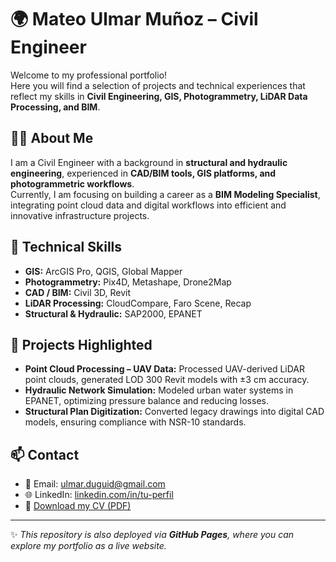 # 🌍 Mateo Ulmar Muñoz – Civil Engineer

Welcome to my professional portfolio!  
Here you will find a selection of projects and technical experiences that reflect my skills in **Civil Engineering, GIS, Photogrammetry, LiDAR Data Processing, and BIM**.  

## 👨‍💻 About Me
I am a Civil Engineer with a background in **structural and hydraulic engineering**, experienced in **CAD/BIM tools, GIS platforms, and photogrammetric workflows**.  
Currently, I am focusing on building a career as a **BIM Modeling Specialist**, integrating point cloud data and digital workflows into efficient and innovative infrastructure projects.  

## 🔧 Technical Skills
- **GIS:** ArcGIS Pro, QGIS, Global Mapper  
- **Photogrammetry:** Pix4D, Metashape, Drone2Map  
- **CAD / BIM:** Civil 3D, Revit  
- **LiDAR Processing:** CloudCompare, Faro Scene, Recap  
- **Structural & Hydraulic:** SAP2000, EPANET  

## 📂 Projects Highlighted
- **Point Cloud Processing – UAV Data:** Processed UAV-derived LiDAR point clouds, generated LOD 300 Revit models with ±3 cm accuracy.  
- **Hydraulic Network Simulation:** Modeled urban water systems in EPANET, optimizing pressure balance and reducing losses.  
- **Structural Plan Digitization:** Converted legacy drawings into digital CAD models, ensuring compliance with NSR-10 standards.  

## 📫 Contact
- 📧 Email: [ulmar.duguid@gmail.com](mailto:ulmar.duguid@gmail.com)  
- 🌐 LinkedIn: [linkedin.com/in/tu-perfil]([https://linkedin.com/in/tu-perfil](https://www.linkedin.com/in/ulmar-duguid-479ba0382?utm_source=share&utm_campaign=share_via&utm_content=profile&utm_medium=android_app))  
- 📄 [Download my CV (PDF)](CV-Mateo_Ulmar_EN.pdf)  

---

✨ *This repository is also deployed via **GitHub Pages**, where you can explore my portfolio as a live website.*

